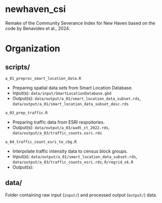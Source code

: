 # newhaven_csi
Remake of the Community Severance Index for New Haven based on the code by Benavides et al., 2024.

# Organization
## scripts/
`a_01_preproc_smart_location_data.R`
- Preparing spatial data sets from Smart Location Database.
- Input(s): `data/input/SmartLocationDatabase.gbd`
- Output(s): `data/output/a_01/smart_location_data_subset.rds`, `data/output/a_01/smart_location_data_subset_desc.rds`

`a_03_prep_traffic.R`
- Preparing traffic data from ESRI respoitories.
- Output(s): `data/output/a_03/aadt_ct_2022.rds`, `data/output/a_03/traffic_counts.esri.rds`

`a_04_traffic_count_esri_to_cbg.R`
- Interpolate traffic intensity data to census block groups.
- Input(s): `data/output/a_01/smart_location_data_subset.rds`, `data/output/a_03/traffic_counts_esri.rds`, `R/regrid_ok.R`
- Output(s): 

## data/
Folder containing raw input (`input/`) and processed output (`output/`) data.
